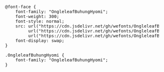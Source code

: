 <pre>
@font-face {
    font-family: "OngleleafBuhungHyomi";
    font-weight: 300;
    font-style: normal;
    src: url("https://cdn.jsdelivr.net/gh/wefonts/OngleleafBuhungHyomi/OngleleafBuhungHyomi.woff2") format("woff2"),
         url("https://cdn.jsdelivr.net/gh/wefonts/OngleleafBuhungHyomi/OngleleafBuhungHyomi.woff") format("woff"),
         url("https://cdn.jsdelivr.net/gh/wefonts/OngleleafBuhungHyomi/OngleleafBuhungHyomi.ttf") format("truetype");
    font-display: swap;
}

.OngleleafBuhungHyomi {
    font-family: "OngleleafBuhungHyomi";
}
  
</pre>
